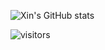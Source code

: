 ![Xin's GitHub stats](https://github-readme-stats.vercel.app/api?username=xincai&show_icons=true)

![visitors](https://visitor-badge.laobi.icu/badge?page_id=XinCai.XinCai)
